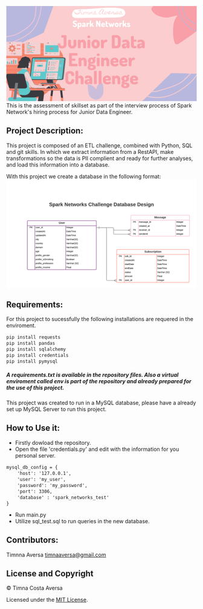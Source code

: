![](images/bannerProject.png)
This is the assessment of skillset as part of the interview process of Spark Network's hiring process for Junior Data Engineer. 

## Project Description:
This project is composed of an ETL challenge, combined with Python, SQL and git skills. In which we extract information from a RestAPI, make transformations so the data is PII complient and ready for further analyses, and load this information into a database.

With this project we create a database in the following format:
![](images/spark_networks_database.png)

## Requirements:
For this project to sucessfully the following installations are requered in the enviroment.
```
pip install requests
pip install pandas
pip install sqlalchemy
pip install credentials
pip install pymysql
```
##### A requirements.txt is available in the repository files. Also a virtual enviroment called env is part of the repository and already prepared for the use of this project.
This project was created to run in a MySQL database, please have a already set up MySQL Server to run this project.

## How to Use it:
- Firstly dowload the repository.
- Open the file 'credentials.py' and edit with the information for you personal server.
```
mysql_db_config = {
    'host': '127.0.0.1',
    'user': 'my_user',
    'password': 'my_password',
    'port': 3306,
    'database' : 'spark_networks_test'
}
```
- Run main.py
- Utilize sql_test.sql to run queries in the new database.

## Contributors:
Timnna Aversa <timnaaversa@gmail.com>

## License and Copyright
© Timna Costa Aversa

Licensed under the [MIT License](License).

